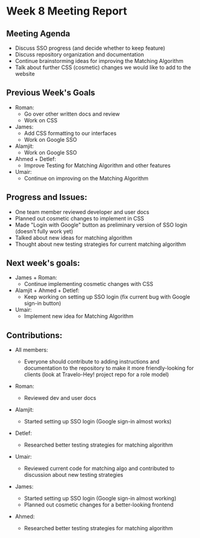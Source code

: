 # Week 8 Meeting Report

## Meeting Agenda
- Discuss SSO progress (and decide whether to keep feature)
- Discuss repository organization and documentation
- Continue brainstorming ideas for improving the Matching Algorithm
- Talk about further CSS (cosmetic) changes we would like to add to the website

## Previous Week's Goals

- Roman:
  - Go over other written docs and review
  - Work on CSS
- James:
  - Add CSS formatting to our interfaces
  - Work on Google SSO
- Alamjit:
  - Work on Google SSO
- Ahmed + Detlef:
  - Improve Testing for Matching Algorithm and other features
- Umair:
  - Continue on improving on the Matching Algorithm

## Progress and Issues:

- One team member reviewed developer and user docs
- Planned out cosmetic changes to implement in CSS
- Made "Login with Google" button as preliminary version of SSO login (doesn't fully work yet)
- Talked about new ideas for matching algorithm
- Thought about new testing strategies for current matching algorithm

## Next week's goals:

- James + Roman:
  - Continue implementing cosmetic changes with CSS
- Alamjit + Ahmed + Detlef:
  - Keep working on setting up SSO login (fix current bug with Google sign-in button)
- Umair:
  - Implement new idea for Matching Algorithm

## Contributions:

- All members:  
  - Everyone should contribute to adding instructions and documentation to the repository
    to make it more friendly-looking for clients (look at Travelo-Hey! project repo for a role 
    model)

- Roman:
  - Reviewed dev and user docs

- Alamjit:
  - Started setting up SSO login (Google sign-in almost works)

- Detlef:
  - Researched better testing strategies for matching algorithm

- Umair:
  - Reviewed current code for matching algo and contributed to discussion about new testing strategies

- James:
  - Started setting up SSO login (Google sign-in almost working)
  - Planned out cosmetic changes for a better-looking frontend

- Ahmed:
  - Researched better testing strategies for matching algorithm

